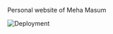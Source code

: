 Personal website of Meha Masum

![Deployment](https://github.com/mehamasum/mehamasum.github.io/workflows/GitHub%20Pages/badge.svg)
